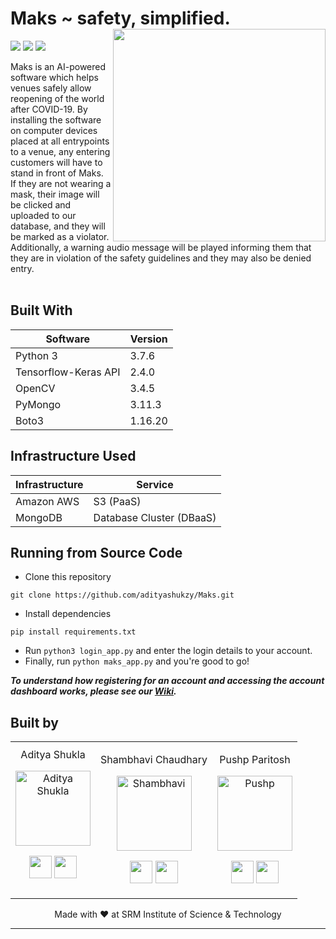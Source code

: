 # Maks ~ safety, simplified. <img src=https://maks-images-aws-bucket.s3.ap-south-1.amazonaws.com/maks-logo.png width=340 align='right'>
![](https://img.shields.io/github/forks/adityashukzy/Maks?style=for-the-badge)
![](https://img.shields.io/github/stars/adityashukzy/Maks?color=purple&style=for-the-badge)
![](https://img.shields.io/github/license/adityashukzy/Maks?style=for-the-badge)

Maks is an AI-powered software which helps venues safely allow reopening of the world after COVID-19. By installing the software on computer devices placed at all entrypoints to a venue, any entering customers will have to stand in front of Maks. If they are not wearing a mask, their image will be clicked and uploaded to our database, and they will be marked as a violator. Additionally, a warning audio message will be played informing them that they are in violation of the safety guidelines and they may also be denied entry.
<br><br>


## Built With
| Software | Version |
|----------|---------|
| Python 3 | 3.7.6 |
| Tensorflow-Keras API | 2.4.0 |
| OpenCV | 3.4.5 |
| PyMongo | 3.11.3 |
| Boto3 | 1.16.20 |

## Infrastructure Used
| Infrastructure | Service |
|----------|-------------|
| Amazon AWS | S3 (PaaS) |
| MongoDB | Database Cluster (DBaaS) |


## Running from Source Code
* Clone this repository
```
git clone https://github.com/adityashukzy/Maks.git
```
* Install dependencies
```
pip install requirements.txt
```
* Run `python3 login_app.py` and enter the login details to your account.
* Finally, run `python maks_app.py` and you're good to go!

***To understand how registering for an account and accessing the account dashboard works, please see our <a href=''>Wiki</a>.***
<br>

## Built by
<table align="center">
<tr align="center">


<td width:25%>
Aditya Shukla

<p align="center">
<img src = "https://avatars1.githubusercontent.com/u/20011207?s=400&u=7570f3915eca3bcd55cd72c60038e4f68965db4b&v=4"  height="120" alt="Aditya Shukla">
</p>
<p align="center">
<a href = "https://github.com/adityashukzy"><img src = "http://www.iconninja.com/files/241/825/211/round-collaboration-social-github-code-circle-network-icon.svg" width="36" height = "36"/></a>
<a href = "https://www.linkedin.com/in/aditya-shukla-975940188/">
<img src = "http://www.iconninja.com/files/863/607/751/network-linkedin-social-connection-circular-circle-media-icon.svg" width="36" height="36"/>
</a>
</p>
</td>


<td width:25%>

Shambhavi Chaudhary

<p align="center">
<img src = "https://media-exp1.licdn.com/dms/image/C5603AQHDMfOKs3AtQg/profile-displayphoto-shrink_800_800/0/1592561627052?e=1625702400&v=beta&t=cHDqjs0VlVUtu-_vy8a3XRUM00NRaqmBuNuXN2OO5HA"  height="120" alt="Shambhavi">
</p>
<p align="center">
<a href = "https://github.com/Shambhavi272000"><img src = "http://www.iconninja.com/files/241/825/211/round-collaboration-social-github-code-circle-network-icon.svg" width="36" height = "36"/></a>
<a href = "https://www.linkedin.com/in/shambhavi-chaudhary-53268018b/">
<img src = "http://www.iconninja.com/files/863/607/751/network-linkedin-social-connection-circular-circle-media-icon.svg" width="36" height="36"/>
</a>
</p>
</td>

<td width:25%>

Pushp Paritosh

<p align="center">
<img src = "https://media-exp1.licdn.com/dms/image/C4E03AQHYNKfDI1n3NQ/profile-displayphoto-shrink_800_800/0/1617983207281?e=1625702400&v=beta&t=zG3SBv2fAYF4uotrWB95nfjdaY4Tt5UCZy8iGU5XyYQ"  height="120" alt="Pushp">
</p>
<p align="center">
<a href = "https://github.com/pushpparitosh2000"><img src = "http://www.iconninja.com/files/241/825/211/round-collaboration-social-github-code-circle-network-icon.svg" width="36" height = "36"/></a>
<a href = "https://www.linkedin.com/in/pushp-paritosh-14359b181/">
<img src = "http://www.iconninja.com/files/863/607/751/network-linkedin-social-connection-circular-circle-media-icon.svg" width="36" height="36"/>
</a>
</p>
</td>

</table>

<p align="center">Made with ❤️ at SRM Institute of Science & Technology</p>
<hr>

